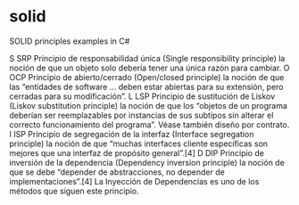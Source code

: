 # solid
SOLID principles examples in C#


S	SRP	
Principio de responsabilidad única (Single responsibility principle)
la noción de que un objeto solo debería tener una única razón para cambiar.
O	OCP	
Principio de abierto/cerrado (Open/closed principle)
la noción de que las “entidades de software … deben estar abiertas para su extensión, pero cerradas para su modificación”.
L	LSP	
Principio de sustitución de Liskov (Liskov substitution principle)
la noción de que los “objetos de un programa deberían ser reemplazables por instancias de sus subtipos sin alterar el correcto funcionamiento del programa”. Véase también diseño por contrato.
I	ISP	
Principio de segregación de la interfaz (Interface segregation principle)
la noción de que “muchas interfaces cliente específicas son mejores que una interfaz de propósito general”.[4]​
D	DIP	
Principio de inversión de la dependencia (Dependency inversion principle)
la noción de que se debe “depender de abstracciones, no depender de implementaciones”.[4]​
La Inyección de Dependencias es uno de los métodos que siguen este principio.
